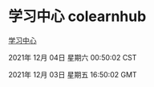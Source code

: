 # 学习中心 colearnhub
[学习中心](http://59.174.25.102:56308/colearnhub/)

2021年 12月 04日 星期六 00:50:02 CST

2021年 12月 03日 星期五 16:50:02 GMT
